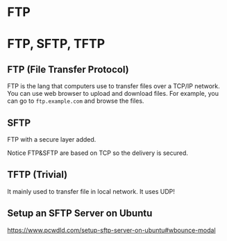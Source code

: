 # FTP

# FTP, SFTP, TFTP

## FTP (File Transfer Protocol)
FTP is the lang that computers use to transfer files over a TCP/IP network.
You can use web browser to upload and download files.
For example, you can go to `ftp.example.com` and browse the files.

## SFTP
FTP with a secure layer added.

Notice FTP&SFTP are based on TCP so the delivery is secured.

## TFTP (Trivial)
It mainly used to transfer file in local network.
It uses UDP!

## Setup an SFTP Server on Ubuntu
https://www.pcwdld.com/setup-sftp-server-on-ubuntu#wbounce-modal


